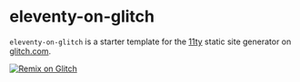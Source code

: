 # eleventy-on-glitch

`eleventy-on-glitch` is a starter template for the [11ty](https://11ty.io) static site generator on [glitch.com](https://glitch.com).

[![Remix on Glitch](https://cdn.glitch.com/2703baf2-b643-4da7-ab91-7ee2a2d00b5b%2Fremix-button.svg)](https://glitch.com/edit/#!/remix/https://glitch.com/~eleventy-on-glitch)
